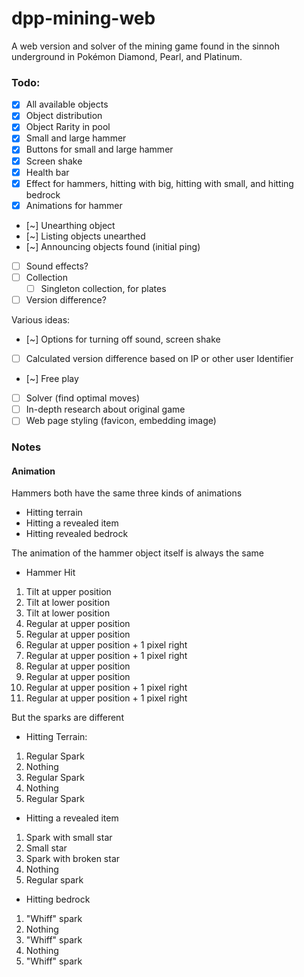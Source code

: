 # dpp-mining-web
A web version and solver of the mining game found in the sinnoh underground in Pokémon Diamond, Pearl, and Platinum.

### Todo:
- [x] All available objects
- [x] Object distribution
- [x] Object Rarity in pool
- [x] Small and large hammer
- [x] Buttons for small and large hammer
- [x] Screen shake
- [x] Health bar
- [x] Effect for hammers, hitting with big, hitting with small, and hitting bedrock
- [x] Animations for hammer
- [~] Unearthing object
- [~] Listing objects unearthed
- [~] Announcing objects found (initial ping)
- [ ] Sound effects?
- [ ] Collection
    - [ ] Singleton collection, for plates
- [ ] Version difference?

Various ideas:
- [~] Options for turning off sound, screen shake
- [ ] Calculated version difference based on IP or other user Identifier
- [~] Free play
- [ ] Solver (find optimal moves)
- [ ] In-depth research about original game
- [ ] Web page styling (favicon, embedding image)

### Notes

#### Animation

Hammers both have the same three kinds of animations
- Hitting terrain
- Hitting a revealed item
- Hitting revealed bedrock

The animation of the hammer object itself is always the same
- Hammer Hit
1. Tilt at upper position
2. Tilt at lower position
3. Tilt at lower position
4. Regular at upper position
5. Regular at upper position
6. Regular at upper position + 1 pixel right
7. Regular at upper position + 1 pixel right
8. Regular at upper position
9. Regular at upper position
10. Regular at upper position + 1 pixel right
11. Regular at upper position + 1 pixel right

But the sparks are different

- Hitting Terrain: 
1. Regular Spark
2. Nothing
3. Regular Spark
4. Nothing
5. Regular Spark

- Hitting a revealed item
1. Spark with small star
2. Small star
3. Spark with broken star
4. Nothing
5. Regular spark

- Hitting bedrock
1. "Whiff" spark
2. Nothing
3. "Whiff" spark
4. Nothing
5. "Whiff" spark